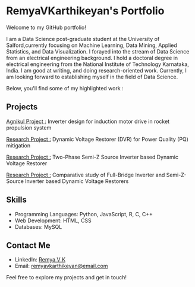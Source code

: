 # RemyaVKarthikeyan's Portfolio

Welcome to my GitHub portfolio! 


  I am a Data Science post-graduate student at the University of Salford,currently focusing on Machine Learning, Data Mining, Applied Statistics, and Data Visualization. I forayed into the stream of Data Science from an electrical engineering background. I hold a doctoral degree in electrical engineering from the National Institute of Technology Karnataka, India. I am good at writing, and doing research-oriented work. Currently, I am looking forward to establishing myself in the field of Data Science.

Below, you'll find some of my highlighted work :

## Projects
[Agnikul Project :](https://agnikul.in/#/)
Inverter design for induction motor drive in rocket propulsion system

[Research Project :](https://link.springer.com/article/10.1007/s13369-017-2841-3)
Dynamic Voltage Restorer (DVR) for Power Quality (PQ) mitigation

[Research Project :](https://ieeexplore.ieee.org/document/8707905)
Two-Phase Semi-Z Source Inverter based Dynamic Voltage Restorer

[Research Project :](https://ieeexplore.ieee.org/stamp/stamp.jsp?tp=&arnumber=8529017)
Comparative study of Full-Bridge Inverter and Semi-Z-Source Inverter based Dynamic Voltage Restorers

## Skills

- Programming Languages: Python, JavaScript, R, C, C++
- Web Development: HTML, CSS 
- Databases: MySQL

## Contact Me

- LinkedIn: [Remya V K](https://www.linkedin.com/in/remya-vk-b1188621/)
- Email: remyavkarthikeyan@email.com

Feel free to explore my projects and get in touch!

